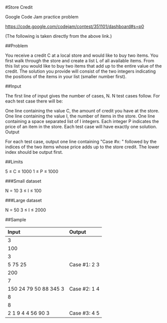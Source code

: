 #Store Credit

Google Code Jam practice problem

https://code.google.com/codejam/contest/351101/dashboard#s=p0

(The following is taken directly from the above link.)

##Problem

You receive a credit C at a local store and would like to buy two items. You first walk through the store 
and create a list L of all available items. From this list you would like to buy two items that add up to
the entire value of the credit. The solution you provide will consist of the two integers indicating the 
positions of the items in your list (smaller number first).

##Input

The first line of input gives the number of cases, N. N test cases follow. For each test case there will be:

One line containing the value C, the amount of credit you have at the store.
One line containing the value I, the number of items in the store.
One line containing a space separated list of I integers. Each integer P indicates the price of an item in the store.
Each test case will have exactly one solution.
Output

For each test case, output one line containing "Case #x: " followed by the indices of the two items whose price 
adds up to the store credit. The lower index should be output first.

##Limits

5 ≤ C ≤ 1000
1 ≤ P ≤ 1000

###Small dataset

N = 10
3 ≤ I ≤ 100

###Large dataset

N = 50
3 ≤ I ≤ 2000

##Sample

| Input | Output |
| :---- | :----- |
| 3                     |              |
| 100                   |              |
| 3                     |              |
| 5 75 25               | Case #1: 2 3 |
| 200                   |              |
| 7                     |              |
| 150 24 79 50 88 345 3 | Case #2: 1 4 |
| 8                     |              |
| 8                     |              |
| 2 1 9 4 4 56 90 3     | Case #3: 4 5 |
